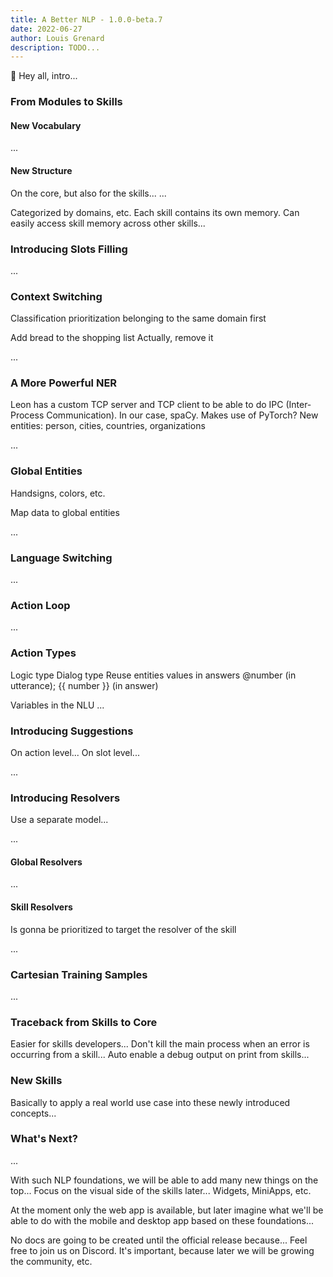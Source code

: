 ```yaml
---
title: A Better NLP - 1.0.0-beta.7
date: 2022-06-27
author: Louis Grenard
description: TODO...
---
```


👋 Hey all, intro...


### From Modules to Skills

#### New Vocabulary

...

#### New Structure

On the core, but also for the skills...
...

Categorized by domains, etc.
Each skill contains its own memory.
Can easily access skill memory across other skills...

### Introducing Slots Filling

...

### Context Switching

Classification prioritization belonging to the same domain first

Add bread to the shopping list
Actually, remove it

...

### A More Powerful NER

Leon has a custom TCP server and TCP client to be able to do IPC (Inter-Process Communication).
In our case, spaCy. Makes use of PyTorch?
New entities: person, cities, countries, organizations

...

### Global Entities

Handsigns, colors, etc.

Map data to global entities

...

### Language Switching

...

### Action Loop

...

### Action Types

Logic type
Dialog type
  Reuse entities values in answers @number (in utterance); {{ number }} (in answer)

Variables in the NLU
...

### Introducing Suggestions

On action level...
On slot level...

...

### Introducing Resolvers

Use a separate model...

...

#### Global Resolvers

...

#### Skill Resolvers

Is gonna be prioritized to target the resolver of the skill

...

### Cartesian Training Samples

...

### Traceback from Skills to Core

Easier for skills developers...
Don't kill the main process when an error is occurring from a skill...
Auto enable a debug output on print from skills...

### New Skills

Basically to apply a real world use case into these newly introduced concepts...

### What's Next?

...

With such NLP foundations, we will be able to add many new things on the top...
Focus on the visual side of the skills later... Widgets, MiniApps, etc.

At the moment only the web app is available, but later imagine what we'll be able to do with the mobile and desktop app based on these foundations...

No docs are going to be created until the official release because...
Feel free to join us on Discord. It's important, because later we will be growing the community, etc.

